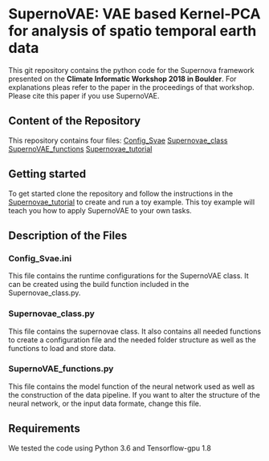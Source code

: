# SupernoVAE: VAE based Kernel-PCA for analysis of spatio temporal earth data

This git repository contains the python code for the Supernova framework presented on the **Climate Informatic Workshop 2018 in Boulder**. For explanations pleas refer to the paper in the proceedings of that workshop. Please cite this paper if you use SupernoVAE.

## Content of the Repository

This repository contains four files:
[Config_Svae](Config_Svae.ini)
[Supernovae_class](Supernovae_class.py)
[SupernoVAE_functions](SupernoVAE_functions.py)
[Supernovae_tutorial](Supernovae_tutorial.ipynb)

## Getting started
To get started clone the repository and follow the instructions in the [Supernovae_tutorial](Supernovae_tutorial.ipynb) to create and run a toy example. This toy example will teach you how to apply SupernoVAE to your own tasks.

## Description of the Files

### Config_Svae.ini
This file contains the runtime configurations for the SupernoVAE class. It can be created using the build function included in the Supernovae_class.py.

### Supernovae_class.py
This file contains the supernovae class. It also contains all needed functions to create a configuration file and the needed folder structure as well as the functions to load and store data.

### SupernoVAE_functions.py
This file contains the model function of the neural network used as well as the construction of the data pipeline. If you want to alter the structure of the neural network, or the input data formate, change this file.

## Requirements
We tested the code using Python 3.6 and Tensorflow-gpu 1.8
